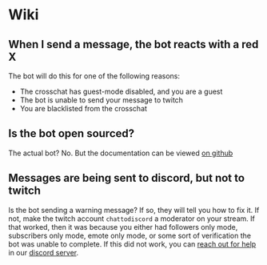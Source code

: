# Wiki

## When I send a message, the bot reacts with a red X

The bot will do this for one of the following reasons:

- The crosschat has guest-mode disabled, and you are a guest
- The bot is unable to send your message to twitch
- You are blacklisted from the crosschat

## Is the bot open sourced?

The actual bot? No. But the documentation can be viewed [on github](https://github.com/cibere/chattotwitch-docs)

## Messages are being sent to discord, but not to twitch

Is the bot sending a warning message? If so, they will tell you how to fix it. If not, make the twitch account `chattodiscord` a moderator on your stream. If that worked, then it was because you either had followers only mode, subscribers only mode, emote only mode, or some sort of verification the bot was unable to complete. If this did not work, you can [reach out for help](https://discord.com/channels/986344051110473769/1019750029973540865) in our [discord server](https://discord.gg/pP4mKKbRvk).
